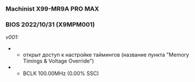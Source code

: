 ### Machinist X99-MR9A PRO MAX
### BIOS 2022/10/31 (X9MPM001)

*v001:*
* + открыт доступ к настройке таймингов (название пункта "Memory Timings & Voltage Override")
* + BCLK 100.00MHz (0.00% SSC)
